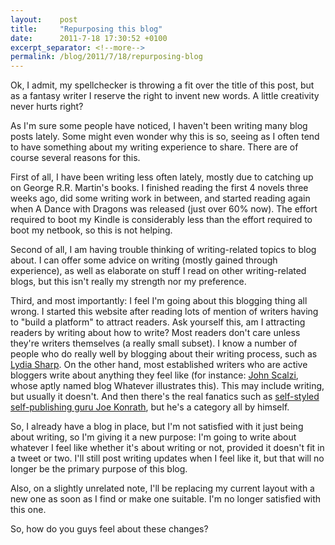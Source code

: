 ```yaml
---
layout:    post
title:     "Repurposing this blog"
date:      2011-7-18 17:30:52 +0100
excerpt_separator: <!--more-->
permalink: /blog/2011/7/18/repurposing-blog
---
```


Ok, I admit, my spellchecker is throwing a fit over the title of this post, but as a fantasy writer I reserve the right to invent new words. A little creativity never hurts right?

As I'm sure some people have noticed, I haven't been writing many blog posts lately. Some might even wonder why this is so, seeing as I often tend to have something about my writing experience to share. There are of course several reasons for this.

<!--more-->
First of all, I have been writing less often lately, mostly due to catching up on George R.R. Martin's books. I finished reading the first 4 novels three weeks ago, did some writing work in between, and started reading again when A Dance with Dragons was released (just over 60% now). The effort required to boot my Kindle is considerably less than the effort required to boot my netbook, so this is not helping.

Second of all, I am having trouble thinking of writing-related topics to blog about. I can offer some advice on writing (mostly gained through experience), as well as elaborate on stuff I read on other writing-related blogs, but this isn't really my strength nor my preference.

Third, and most importantly: I feel I'm going about this blogging thing all wrong. I started this website after reading lots of mention of writers having to &quot;build a platform&quot; to attract readers. Ask yourself this, am I attracting readers by writing about how to write? Most readers don't care unless they're writers themselves (a really small subset). I know a number of people who do really well by blogging about their writing process, such as [Lydia Sharp](http://lydiasharp.blogspot.com/). On the other hand, most established writers who are active bloggers write about anything they feel like (for instance: [John Scalzi](http://whatever.scalzi.com/), whose aptly named blog Whatever illustrates this). This may include writing, but usually it doesn't. And then there's the real fanatics such as [self-styled self-publishing guru Joe Konrath](http://jakonrath.blogspot.com/), but he's a category all by himself.

So, I already have a blog in place, but I'm not satisfied with it just being about writing, so I'm giving it a new purpose: I'm going to write about whatever I feel like whether it's about writing or not, provided it doesn't fit in a tweet or two. I'll still post writing updates when I feel like it, but that will no longer be the primary purpose of this blog.

Also, on a slightly unrelated note, I'll be replacing my current layout with a new one as soon as I find or make one suitable. I'm no longer satisfied with this one.

So, how do you guys feel about these changes?